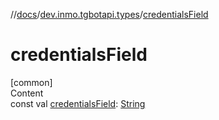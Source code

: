 //[docs](../../index.md)/[dev.inmo.tgbotapi.types](index.md)/[credentialsField](credentials-field.md)



# credentialsField  
[common]  
Content  
const val [credentialsField](credentials-field.md): [String](https://kotlinlang.org/api/latest/jvm/stdlib/kotlin/-string/index.html)  



